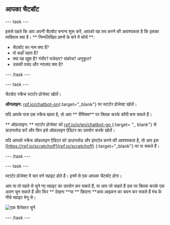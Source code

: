 ## आपका चैटबॉट

\--- task \---

इससे पहले कि आप अपनी चैटबोट बनाना शुरू करें, आपको यह तय करने की आवश्यकता है कि इसका व्यक्तित्व क्या है। ** निम्नलिखित प्रश्नों के बारे में सोचें **:

+ चैटबॉट का नाम क्या है?
+ वो कहाँ रहता है?
+ क्या वह खुश है? गंभीर? मजेदार? संकोच? अनुकूल?
+ उसकी पसंद और नापसंद क्या है?

\--- /task \---

\--- task \---

चैटबोट स्क्रैच स्टार्टर प्रोजेक्ट खोलें।

**ऑनलाइन:** [rpf.io/chatbot-on](http://rpf.io/chatbot-on){:target="_blank"} पर स्टार्टर प्रोजेक्ट खोलें।

यदि आपके पास एक स्क्रैच खाता है, तो आप ** रीमिक्स** पर क्लिक करके कौपी बना सकते हैं।

** ऑफ़लाइन: ** स्टार्टर प्रोजेक्ट को [ rpf.io/p/en/chatbot-go ](http://rpf.io/p/en/chatbot-go) {:target= "_ blank"} से डाउनलोड करें और फिर इसे ऑफ़लाइन ऐडिटर का उपयोग करके खोलें।

यदि आपको स्क्रैच ऑफ़लाइन ऐडिटर को डाउनलोड और इंस्टॉल करने की आवश्यकता है, तो आप इस [https://rpf.io/scratchoff](rpf.io/scratchoff) {:target="_blank"} पर पा सकते हैं।

\--- /task \---

\--- task \---

स्टार्टर प्रोजेक्ट में चार वर्ण स्प्राइट होते हैं। इनमें से एक आपका चैटबॉट होगा।

आप या तो पहले से चुने गए स्प्राइट का उपयोग कर सकते हैं, या आप जो चाहते हैं उस पर क्लिक करके एक अलग चुन सकते हैं और फिर ** देखना **या ** छिपाना **आय आइकन का चयन कर सकते हैं मंच के नीचे स्प्राइट मेनू से।

![एक कैरेक्टर चुनें](images/chatbot-characters.png)

\--- /task \---